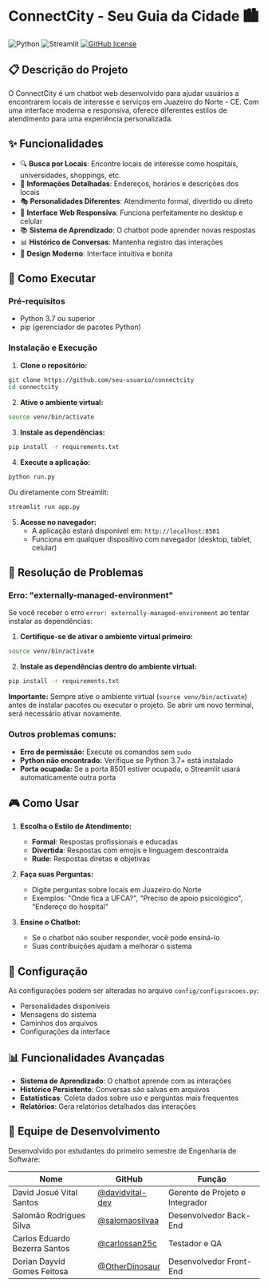 # ConnectCity - Seu Guia da Cidade 🏙️

![Python](https://img.shields.io/badge/python-3670A0?style=for-the-badge&logo=python&logoColor=ffdd54) ![Streamlit](https://img.shields.io/badge/Streamlit-FF4B4B?style=for-the-badge&logo=streamlit&logoColor=white) [![GitHub license](https://img.shields.io/github/license/Naereen/StrapDown.js.svg)](https://github.com/Naereen/StrapDown.js/blob/master/LICENSE)

## 📋 Descrição do Projeto

O ConnectCity é um chatbot web desenvolvido para ajudar usuários a encontrarem locais de interesse e serviços em Juazeiro do Norte - CE. Com uma interface moderna e responsiva, oferece diferentes estilos de atendimento para uma experiência personalizada.

## ✨ Funcionalidades

- 🔍 **Busca por Locais**: Encontre locais de interesse como hospitais, universidades, shoppings, etc.
- 📍 **Informações Detalhadas**: Endereços, horários e descrições dos locais
- 🎭 **Personalidades Diferentes**: Atendimento formal, divertido ou direto
- 💬 **Interface Web Responsiva**: Funciona perfeitamente no desktop e celular
- 📚 **Sistema de Aprendizado**: O chatbot pode aprender novas respostas
- 📊 **Histórico de Conversas**: Mantenha registro das interações
- 🎨 **Design Moderno**: Interface intuitiva e bonita


## 🚀 Como Executar

### Pré-requisitos
- Python 3.7 ou superior
- pip (gerenciador de pacotes Python)

### Instalação e Execução

1. **Clone o repositório:**
```bash
git clone https://github.com/seu-usuario/connectcity
cd connectcity
```

2. **Ative o ambiente virtual:**
```bash
source venv/bin/activate
```

3. **Instale as dependências:**
```bash
pip install -r requirements.txt
```

4. **Execute a aplicação:**
```bash
python run.py
```

Ou diretamente com Streamlit:
```bash
streamlit run app.py
```

5. **Acesse no navegador:**
   - A aplicação estará disponível em: `http://localhost:8501`
   - Funciona em qualquer dispositivo com navegador (desktop, tablet, celular)

## 🔧 Resolução de Problemas

### Erro: "externally-managed-environment"
Se você receber o erro `error: externally-managed-environment` ao tentar instalar as dependências:

1. **Certifique-se de ativar o ambiente virtual primeiro:**
```bash
source venv/bin/activate
```

2. **Instale as dependências dentro do ambiente virtual:**
```bash
pip install -r requirements.txt
```

**Importante:** Sempre ative o ambiente virtual (`source venv/bin/activate`) antes de instalar pacotes ou executar o projeto. Se abrir um novo terminal, será necessário ativar novamente.

### Outros problemas comuns:

- **Erro de permissão:** Execute os comandos sem `sudo`
- **Python não encontrado:** Verifique se Python 3.7+ está instalado
- **Porta ocupada:** Se a porta 8501 estiver ocupada, o Streamlit usará automaticamente outra porta

## 🎮 Como Usar

1. **Escolha o Estilo de Atendimento:**
   - **Formal**: Respostas profissionais e educadas
   - **Divertida**: Respostas com emojis e linguagem descontraída
   - **Rude**: Respostas diretas e objetivas

2. **Faça suas Perguntas:**
   - Digite perguntas sobre locais em Juazeiro do Norte
   - Exemplos: "Onde fica a UFCA?", "Preciso de apoio psicológico", "Endereço do hospital"

3. **Ensine o Chatbot:**
   - Se o chatbot não souber responder, você pode ensiná-lo
   - Suas contribuições ajudam a melhorar o sistema

## 🔧 Configuração

As configurações podem ser alteradas no arquivo `config/configuracoes.py`:
- Personalidades disponíveis
- Mensagens do sistema
- Caminhos dos arquivos
- Configurações da interface

## 📊 Funcionalidades Avançadas

- **Sistema de Aprendizado**: O chatbot aprende com as interações
- **Histórico Persistente**: Conversas são salvas em arquivos
- **Estatísticas**: Coleta dados sobre uso e perguntas mais frequentes
- **Relatórios**: Gera relatórios detalhados das interações

## 👥 Equipe de Desenvolvimento

Desenvolvido por estudantes do primeiro semestre de Engenharia de Software:

| Nome | GitHub | Função |
|------|--------|---------|
| David Josué Vital Santos | [@davidvital-dev](https://github.com/davidvital-dev) | Gerente de Projeto e Integrador |
| Salomão Rodrigues Silva | [@salomaosilvaa](https://github.com/salomaosilvaa) | Desenvolvedor Back-End |
| Carlos Eduardo Bezerra Santos | [@carlossan25c](https://github.com/carlossan25c) | Testador e QA |
| Dorian Dayvid Gomes Feitosa | [@OtherDinosaur](https://github.com/OtherDinosaur) | Desenvolvedor Front-End |
